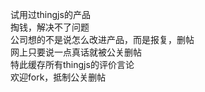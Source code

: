 试用过thingjs的产品    
掏钱，解决不了问题    
公司想的不是说怎么改进产品，而是报复，删帖  
网上只要说一点真话就被公关删帖    
特此缓存所有thingjs的评价言论    
欢迎fork，抵制公关删帖
